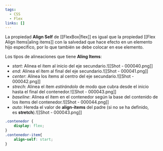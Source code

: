 ```yaml
---
tags:
  - CSS
  - Flex
links: []
---
```

La propiedad **Align Self** de [[FlexBox|flex]] es igual que la propiedad [[Flex Align Items|aling items]] con la salvedad que hace efecto en un elemento hijo especifico, por lo que también se debe colocar en ese elemento.

Los tipos de alineaciones que tiene **Aling Items**:
- *start*: Alinea el ítem al inicio del eje secundario.![[Shot - 000040.png]]
- *end*: Alinea el ítem al final del eje secundario.![[Shot - 000041.png]]
- *center*: Alinea los ítems al centro del eje secundario.![[Shot - 000042.png]]
- *strech*: Alinea el ítem *estirándolo* de modo que cubra desde el inicio hasta el final del contenedor.![[Shot - 000043.png]]
- *baseline*: Alinea el ítem en el contenedor según la base del contenido de los ítems del contenedor.![[Shot - 000044.png]]
- *auto*: Hereda el valor de **align-items** del padre (si no se ha definido, es **stretch**).![[Shot - 000043.png]]

```css
.contenedor {
	display: flex;
}
.contenedor-item{
	align-self: start;
}
```